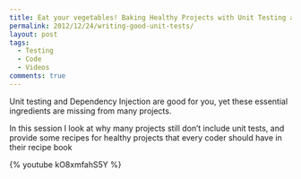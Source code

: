 ```yaml
---
title: Eat your vegetables! Baking Healthy Projects with Unit Testing and Dependency Injection
permalink: 2012/12/24/writing-good-unit-tests/
layout: post
tags:
  - Testing
  - Code
  - Videos
comments: true
---
```


Unit testing and Dependency Injection are good for you, yet these essential ingredients are missing from many projects.

In this session I look at why many projects still don’t include unit tests, and provide some recipes for healthy projects that every coder should have in their recipe book


{% youtube kO8xmfahS5Y %}
